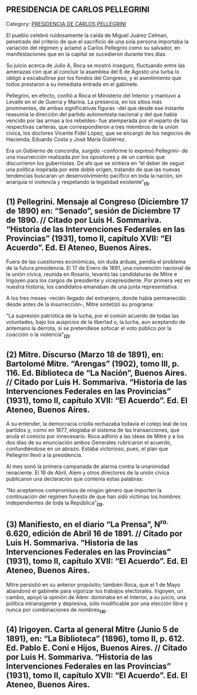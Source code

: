## PRESIDENCIA DE CARLOS PELLEGRINI

Category: [PRESIDENCIA DE CARLOS PELLEGRINI](http://descubrircorrientes.com.ar/2012/index.php/4529-corrientes-en-la-familia-argentina-1870-a-la-actualidad/gobiernos-autonomistas-de-gallino-a-ruiz-1880-1897/presidencia-de-carlos-pellegrini)

El pueblo celebró ruidosamente la caída de Miguel Juárez Celman, penetrado del criterio de que el sacrificio de una sola persona importaba la variación del régimen y aclamó a Carlos Pellegrini como su salvador, en manifestaciones que en la capital se sucedieron durante tres días.

Su juicio acerca de Julio A, Roca se mostró inseguro, fluctuando entre las amenazas con que al concluir la asamblea del 6 de Agosto una turba lo obligó a escabullirse por los fondos del Congreso, y el asentimiento que todos prestaron a su inmediata entrada en el gabinete.

Pellegrini, en efecto, confió a Roca el Ministerio del Interior y mantuvo a Levalle en el de Guerra y Marina. La presencia, en los sitios más prominentes, de ambas significativas figuras -del que desde ese instante reasumía la dirección del partido autonomista nacional y del que había vencido por las armas a los rebeldes- fue atemperada por el reparto de las respectivas carteras, que correspondieron a tres miembros de la unión cívica, los doctores Vicente Fidel López, que se encargó de los negocios de Hacienda; Eduardo Costa y José María Gutiérrez.

Era un Gobierno de concordia, surgido -conforme lo expresó Pellegrini- de una insurrección realizada por los opositores y de un cambio que discurrieron los gubernistas. De ahí que se sintiera en “el deber de seguir una política inspirada por este doble origen, tratando de que las nuevas tendencias buscaran un desenvolvimiento pacífico en toda la nación, sin anarquía ni violencia y respetando la legalidad existente”<sub><strong>(1)</strong></sub>.

## **(1) Pellegrini. Mensaje al Congreso (Diciembre 17 de 1890) en: “Senado”, sesión de Diciembre 17 de 1890. // Citado por Luis H. Sommariva. “Historia de las Intervenciones Federales en las Provincias” (1931), tomo II, capítulo XVII: “El Acuerdo”. Ed. El Ateneo, Buenos Aires.**

Fuera de las cuestiones económicas, sin duda arduas, pendía el problema de la futura presidencia. El 17 de Enero de 1891, una convención nacional de la unión cívica, reunida en Rosario, levantó las candidaturas de Mitre e Irigoyen para los cargos de presidente y vicepresidente. Por primera vez en nuestra historia, los candidatos emanaban de una junta representativa.

A los tres meses -recién llegado del extranjero, donde había permanecido desde antes de la insurrección-, Mitre sintetizó su programa:

“La supresión patriótica de la lucha, por el común acuerdo de todas las voluntades, bajo los auspicios de la libertad o, la lucha, aun aceptando de antemano la derrota, si se pretendiese sofocar el voto público por la coacción o la violencia”<sub><strong>(2)</strong></sub>.

## **(2) Mitre. Discurso (Marzo 18 de 1891), en: Bartolomé Mitre. “Arengas” (1902), tomo III, p. 116. Ed. Biblioteca de “La Nación”, Buenos Aires. // Citado por Luis H. Sommariva. “Historia de las Intervenciones Federales en las Provincias” (1931), tomo II, capítulo XVII: “El Acuerdo”. Ed. El Ateneo, Buenos Aires.**

A su entender, la democracia criolla rechazaba todavía el cotejo leal de los partidos y, como en 1877, elogiaba el sistema de las transacciones, que anula el comicio por innecesario. Roca adhirió a las ideas de Mitre y a los dos días de su enunciación ambos Generales rubricaron el acuerdo, confundiéndose en un abrazo. Estaba victorioso, pues, el plan que Pellegrini llevó a la presidencia.

Al mes sonó la primera campanada de alarma contra la unanimidad renaciente. El 16 de Abril, Alem y otros directores de la unión cívica publicaron una declaración que contenía estas palabras:

“No aceptamos compromisos de ningún género que importen la continuación del régimen funesto de que han sido víctimas los hombres independientes de toda la República”<sub><strong>(3)</strong></sub>.

## **(3) Manifiesto, en el diario “La Prensa”, N<sup>ro.</sup> 6.620, edición de Abril 16 de 1891. // Citado por Luis H. Sommariva. “Historia de las Intervenciones Federales en las Provincias” (1931), tomo II, capítulo XVII: “El Acuerdo”. Ed. El Ateneo, Buenos Aires.**

Mitre persistió en su anterior propósito; también Roca, que el 1 de Mayo abandonó el gabinete para vigorizar los trabajos electorales. Irigoyen, un cambio, apoyó la opinión de Alem: dominaba en el Interior, a su juicio, una política intransigente y depresiva, sólo modificable por una elección libre y nunca por combinaciones de nombres<sub><strong>(4)</strong></sub>.

## **(4) Irigoyen. Carta al general Mitre (Junio 5 de 1891), en: “La Biblioteca” (1896), tomo II, p. 612. Ed. Pablo E. Coni e Hijos, Buenos Aires. // Citado por Luis H. Sommariva. “Historia de las Intervenciones Federales en las Provincias” (1931), tomo II, capítulo XVII: “El Acuerdo”. Ed. El Ateneo, Buenos Aires.**